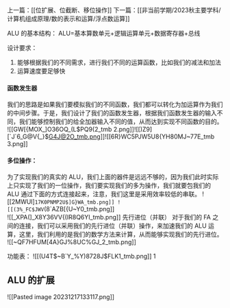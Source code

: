 上一篇：[[位扩展、位截断、移位操作]]
下一篇：[[非当前学期/2023秋主要学科/计算机组成原理/数的表示和运算/浮点数运算]]

ALU 的基本结构：
ALU=基本算数单元+逻辑运算单元+数据寄存器+总线

设计要求：
1. 能够根据我们的不同需求，进行我们不同的运算函数，比如我们的减法和加法
2. 运算速度要足够快


#### 函数发生器 
我们的思路是如果我们要模拟我们的不同函数，我们都可以转化为加运算作为我们的中间步骤。于是，我们设计了我们的函数发生器，根据我们函数发生器的输入不同，我们能够控制我们的给全加器输入不同的值，从而达到实现不同函数的目的。
![[GW[{MOX_]O36OQ_(L$PQ9(2_tmb 2.png]]![[)Z9][`J`6_G@V{_}$G4J@2O_tmb.png]]![[6R}WC5PJW5U8{YH80MJ~77E_tmb 3.png]]
#### 多位操作：
为了实现我们的真实的 ALU，我们上面的器件是远远不够的，因为我们此时实际上只实现了我们的一位操作，我们要实现我们的多为操作，我们就要包我们的 ALU 通过下面的方式连接起来，注意，我们这里是采用效率较低的串联。
![[2MWUI]`17K0PNMP2U$]G}WA_tmb.png]]
![[(3%_FC$JWV`(8`AZB[{U~Y0_tmb.png]]		
![[_XPA(]_X8Y36VV{(IR8Q6YI_tmb.png]]
先行进位（并联）
对于我们的 FA 之间的连接，我们可以采用我们的先行进位（并联）操作，来加速我们的 ALU 运算，这里，我们利用的是我们的数学方法来计算，从而能够实现我们的先行进位。
![[~QF7HFUM[4A}GJ%8UC%GJ_2_tmb.png]]

功能表：
![[(U4T$~B`Y_%Y)8728J$FLK1_tmb.png]]
		1

## ALU 的扩展
![[Pasted image 20231217133117.png]]
